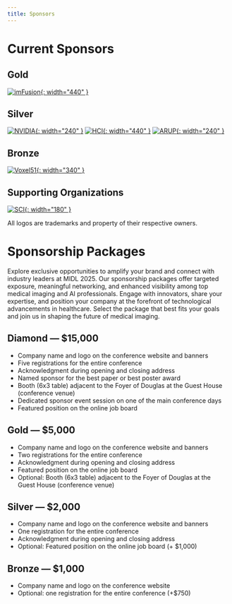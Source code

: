 ```yaml
---
title: Sponsors
---
```


# Current Sponsors

## Gold

[![imFusion](/images/sponsors/imfusion_logo_hires.png){: width="440" }](https://www.imfusion.com/)

## Silver

[![NVIDIA](/images/sponsors/nvidia.png){: width="240" }](https://www.nvidia.com/en-us/)
[![HCI](/images/sponsors/HCI_logo.jpg){: width="440" }](https://uofuhealth.utah.edu/huntsman)
[![ARUP](/images/sponsors/ARUP-logo.png){: width="240" }](https://www.aruplab.com)

## Bronze

[![Voxel51](/images/sponsors/Logo_FullVoxel51_FullColor_RGB.svg){: width="340" }](https://voxel51.com)

## Supporting Organizations

[![SCI](/images/sponsors/sci-30-multi.jpg){: width="180" }](https://www.sci.utah.edu)


All logos are trademarks and property of their respective owners.

# Sponsorship Packages

Explore exclusive opportunities to amplify your brand and connect with industry leaders at MIDL 2025. Our sponsorship packages offer targeted exposure, meaningful networking, and enhanced visibility among top medical imaging and AI professionals. Engage with innovators, share your expertise, and position your company at the forefront of technological advancements in healthcare. Select the package that best fits your goals and join us in shaping the future of medical imaging.

## Diamond — $15,000
-	Company name and logo on the conference website and banners
-	Five registrations for the entire conference  
-	Acknowledgment during opening and closing address 
-	Named sponsor for the best paper or best poster award 
-	Booth (6x3 table) adjacent to the Foyer of Douglas at the Guest House (conference venue)
-	Dedicated sponsor event session on one of the main conference days
-	Featured position on the online job board

## Gold — $5,000
-	Company name and logo on the conference website and banners
-	Two registrations for the entire conference
-	Acknowledgment during opening and closing address
-	Featured position on the online job board
-	Optional: Booth (6x3 table) adjacent to the Foyer of Douglas at the Guest House (conference venue)

## Silver — $2,000
-	Company name and logo on the conference website and banners
-	One registration for the entire conference 
-	Acknowledgment during opening and closing address
-	Optional: Featured position on the online job board (+ $1,000)

## Bronze — $1,000
-	Company name and logo on the conference website
-	Optional: one registration for the entire conference (+$750)

